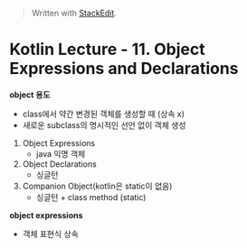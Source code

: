 


> Written with [StackEdit](https://stackedit.io/).

# Kotlin Lecture - 11. Object Expressions and Declarations

**object 용도**
- class에서 약간 변경된 객체를 생성할 때 (상속 x)
- 새로운 subclass의 명시적인 선언 없이 객체 생성
1. Object Expressions
	- java 익명 객체
2. Object Declarations
	- 싱글턴
3. Companion Object(kotlin은 static이 없음)
	- 싱글턴 + class method (static)

**object expressions**
- 객체 표현식 상속
<!--stackedit_data:
eyJoaXN0b3J5IjpbLTE4NDQ0MDgzMTcsMTk4NDQ0ODA1Ml19
-->